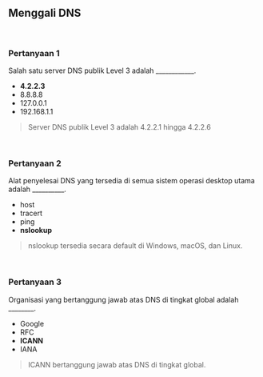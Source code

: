 ## Menggali DNS

<br>

### Pertanyaan 1

Salah satu server DNS publik Level 3 adalah ____________.

* **4.2.2.3**
* 8.8.8.8
* 127.0.0.1
* 192.168.1.1

> Server DNS publik Level 3 adalah 4.2.2.1 hingga 4.2.2.6
<br>

### Pertanyaan 2

Alat penyelesai DNS yang tersedia di semua sistem operasi desktop utama adalah __________.

* host
* tracert
* ping
* **nslookup**

> nslookup tersedia secara default di Windows, macOS, dan Linux.
<br>

### Pertanyaan 3

Organisasi yang bertanggung jawab atas DNS di tingkat global adalah ________.

* Google
* RFC
* **ICANN**
* IANA

> ICANN bertanggung jawab atas DNS di tingkat global.
